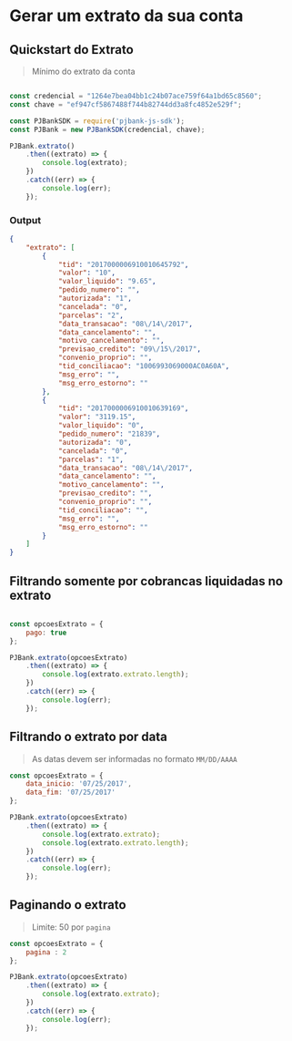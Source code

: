 # Gerar um extrato da sua conta

## Quickstart do Extrato

> Mínimo do extrato da conta

```javascript

const credencial = "1264e7bea04bb1c24b07ace759f64a1bd65c8560";
const chave = "ef947cf5867488f744b82744dd3a8fc4852e529f";

const PJBankSDK = require('pjbank-js-sdk');
const PJBank = new PJBankSDK(credencial, chave);

PJBank.extrato()
    .then((extrato) => {
        console.log(extrato);
    })
    .catch((err) => {
        console.log(err);
    });

```

### Output

```json
{
    "extrato": [
        {
            "tid": "2017000006910010645792",
            "valor": "10",
            "valor_liquido": "9.65",
            "pedido_numero": "",
            "autorizada": "1",
            "cancelada": "0",
            "parcelas": "2",
            "data_transacao": "08\/14\/2017",
            "data_cancelamento": "",
            "motivo_cancelamento": "",
            "previsao_credito": "09\/15\/2017",
            "convenio_proprio": "",
            "tid_conciliacao": "1006993069000AC0A60A",
            "msg_erro": "",
            "msg_erro_estorno": ""
        },
        {
            "tid": "2017000006910010639169",
            "valor": "3119.15",
            "valor_liquido": "0",
            "pedido_numero": "21839",
            "autorizada": "0",
            "cancelada": "0",
            "parcelas": "1",
            "data_transacao": "08\/14\/2017",
            "data_cancelamento": "",
            "motivo_cancelamento": "",
            "previsao_credito": "",
            "convenio_proprio": "",
            "tid_conciliacao": "",
            "msg_erro": "",
            "msg_erro_estorno": ""
        }
    ]
}
```

## Filtrando somente por cobrancas liquidadas no extrato 

```javascript

const opcoesExtrato = {
    pago: true
};

PJBank.extrato(opcoesExtrato)
    .then((extrato) => {
        console.log(extrato.extrato.length);
    })
    .catch((err) => {
        console.log(err);
    });

```

## Filtrando o extrato por data

> As datas devem ser informadas no formato `MM/DD/AAAA`

```javascript
const opcoesExtrato = {
    data_inicio: '07/25/2017',
    data_fim: '07/25/2017'
};

PJBank.extrato(opcoesExtrato)
    .then((extrato) => {
        console.log(extrato.extrato);
        console.log(extrato.extrato.length);
    })
    .catch((err) => {
        console.log(err);
    });
```

## Paginando o extrato

> Limite: 50 por `pagina`

```javascript
const opcoesExtrato = {
    pagina : 2
};

PJBank.extrato(opcoesExtrato)
    .then((extrato) => {
        console.log(extrato.extrato);
    })
    .catch((err) => {
        console.log(err);
    });
```
